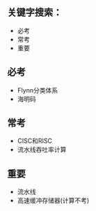 ## 关键字搜索：
* 必考
* 常考
* 重要

## 必考
* Flynn分类体系
* 海明码

## 常考
* CISC和RISC
* 流水线吞吐率计算

## 重要
* 流水线
* 高速缓冲存储器(计算不考)